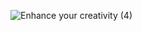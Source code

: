 ![Enhance your creativity (4)](https://user-images.githubusercontent.com/127018685/232329552-fe9c4742-a0e8-4aa5-8528-e9e7d15859f0.gif)
